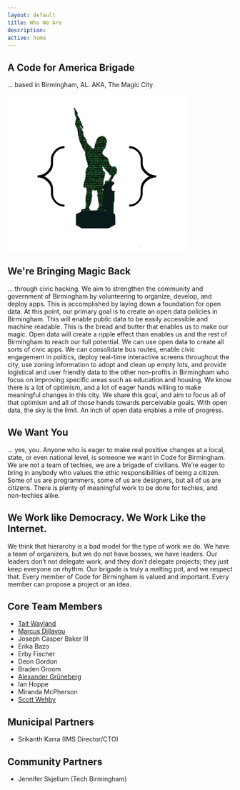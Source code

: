 ```yaml
---
layout: default
title: Who We Are
description: 
active: home
---
```


A Code for America Brigade
--------------------------

… based in Birmingham, AL. AKA, The Magic City.

<img class="center" src="/img/codeforbirmingham-vulcan.png" alt="Digital Vulcan">


We're Bringing Magic Back
-------------------------

… through civic hacking. We aim to strengthen the community and government of Birmingham by volunteering to organize, develop, and deploy apps. This is accomplished by laying down a foundation for open data. At this point, our primary goal is to create an open data policies in Birmingham. This will enable public data to be easily accessible and machine readable. This is the bread and butter that enables us to make our magic. Open data will create a ripple effect than enables us and the rest of Birmingham to reach our full potential. We can use open data to create all sorts of civic apps. We can consolidate bus routes, enable civic engagement in politics, deploy real-time interactive screens throughout the city, use zoning information to adopt and clean up empty lots, and provide logistical and user friendly data to the other non-profits in Birmingham who focus on improving specific areas such as education and housing. We know there is a lot of optimism, and a lot of eager hands willing to make meaningful changes in this city. We share this goal, and aim to focus all of that optimism and all of those hands towards perceivable goals. With open data, the sky is the limit. An inch of open data enables a mile of progress.


We Want You
-----------

… yes, you. Anyone who is eager to make real positive changes at a local, state, or even national level, is someone we want in Code for Birmingham. We are not a team of techies, we are a brigade of civilians. We’re eager to bring in anybody who values the ethic responsibilities of being a citizen. Some of us are programmers, some of us are designers, but all of us are citizens. There is plenty of meaningful work to be done for techies, and non-techies alike.


We Work like Democracy. We Work Like the Internet.
--------------------------------------------------

We think that hierarchy is a bad model for the type of work we do. We have a team of organizers, but we do not have bosses, we have leaders. Our leaders don’t not delegate work, and they don’t delegate projects; they just keep everyone on rhythm. Our brigade is truly a melting pot, and we respect that. Every member of Code for Birmingham is valued and important. Every member can propose a project or an idea.


Core Team Members
-----------------

- <a href="mailto:tait.wayland@codeforbirmingham.org">Tait Wayland</a>
- <a href="mailto:marcus.dillavou@codeforbirmingham.org">Marcus Dillavou</a>
- Joseph Casper Baker III
- Erika Bazo
- Erby Fischer
- Deon Gordon
- Braden Groom
- <a href="mailto:alexander.grueneberg@codeforbirmingham.org">Alexander Grüneberg</a>
- Ian Hoppe
- Miranda McPherson
- <a href="mailto:scott.wehby@codeforbirmingham.org">Scott Wehby</a>


Municipal Partners
------------------

- Srikanth Karra (IMS Director/CTO)


Community Partners
------------------

- Jennifer Skjellum (Tech Birmingham)
